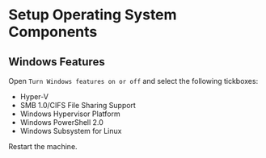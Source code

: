 # Setup Operating System Components

## Windows Features
Open `Turn Windows features on or off` and select the following tickboxes:

- Hyper-V
- SMB 1.0/CIFS File Sharing Support
- Windows Hypervisor Platform
- Windows PowerShell 2.0
- Windows Subsystem for Linux

Restart the machine.
